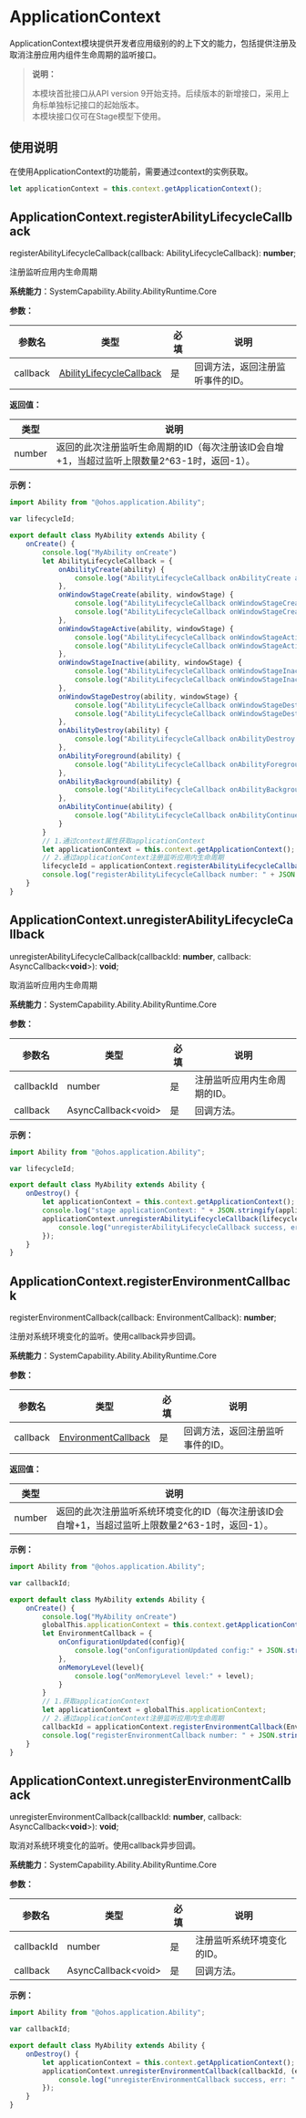 # ApplicationContext

ApplicationContext模块提供开发者应用级别的的上下文的能力，包括提供注册及取消注册应用内组件生命周期的监听接口。

> **说明：**
> 
> 本模块首批接口从API version 9开始支持。后续版本的新增接口，采用上角标单独标记接口的起始版本。  
> 本模块接口仅可在Stage模型下使用。

## 使用说明

在使用ApplicationContext的功能前，需要通过context的实例获取。

```ts
let applicationContext = this.context.getApplicationContext();
```

## ApplicationContext.registerAbilityLifecycleCallback

registerAbilityLifecycleCallback(callback: AbilityLifecycleCallback): **number**;

注册监听应用内生命周期

**系统能力**：SystemCapability.Ability.AbilityRuntime.Core

**参数：**

| 参数名                   | 类型     | 必填 | 说明                           |
| ------------------------ | -------- | ---- | ------------------------------ |
| callback | [AbilityLifecycleCallback](js-apis-app-ability-abilityLifecycleCallback.md) | 是   | 回调方法，返回注册监听事件的ID。 |

**返回值：**

| 类型   | 说明                           |
| ------ | ------------------------------ |
| number | 返回的此次注册监听生命周期的ID（每次注册该ID会自增+1，当超过监听上限数量2^63-1时，返回-1）。|

**示例：**

```ts
import Ability from "@ohos.application.Ability";

var lifecycleId;

export default class MyAbility extends Ability {
    onCreate() {
        console.log("MyAbility onCreate")
        let AbilityLifecycleCallback = {
            onAbilityCreate(ability) {
                console.log("AbilityLifecycleCallback onAbilityCreate ability:" + JSON.stringify(ability));
            },
            onWindowStageCreate(ability, windowStage) {
                console.log("AbilityLifecycleCallback onWindowStageCreate ability:" + JSON.stringify(ability));
                console.log("AbilityLifecycleCallback onWindowStageCreate windowStage:" + JSON.stringify(windowStage));
            },
            onWindowStageActive(ability, windowStage) {
                console.log("AbilityLifecycleCallback onWindowStageActive ability:" + JSON.stringify(ability));
                console.log("AbilityLifecycleCallback onWindowStageActive windowStage:" + JSON.stringify(windowStage));
            },
            onWindowStageInactive(ability, windowStage) {
                console.log("AbilityLifecycleCallback onWindowStageInactive ability:" + JSON.stringify(ability));
                console.log("AbilityLifecycleCallback onWindowStageInactive windowStage:" + JSON.stringify(windowStage));
            },
            onWindowStageDestroy(ability, windowStage) {
                console.log("AbilityLifecycleCallback onWindowStageDestroy ability:" + JSON.stringify(ability));
                console.log("AbilityLifecycleCallback onWindowStageDestroy windowStage:" + JSON.stringify(windowStage));
            },
            onAbilityDestroy(ability) {
                console.log("AbilityLifecycleCallback onAbilityDestroy ability:" + JSON.stringify(ability));
            },
            onAbilityForeground(ability) {
                console.log("AbilityLifecycleCallback onAbilityForeground ability:" + JSON.stringify(ability));
            },
            onAbilityBackground(ability) {
                console.log("AbilityLifecycleCallback onAbilityBackground ability:" + JSON.stringify(ability));
            },
            onAbilityContinue(ability) {
                console.log("AbilityLifecycleCallback onAbilityContinue ability:" + JSON.stringify(ability));
            }
        }
        // 1.通过context属性获取applicationContext
        let applicationContext = this.context.getApplicationContext();
        // 2.通过applicationContext注册监听应用内生命周期
        lifecycleId = applicationContext.registerAbilityLifecycleCallback(AbilityLifecycleCallback);
        console.log("registerAbilityLifecycleCallback number: " + JSON.stringify(lifecycleId));
    }
}
```

## ApplicationContext.unregisterAbilityLifecycleCallback

unregisterAbilityLifecycleCallback(callbackId: **number**,  callback: AsyncCallback<**void**>): **void**;

取消监听应用内生命周期

**系统能力**：SystemCapability.Ability.AbilityRuntime.Core

**参数：**

| 参数名        | 类型     | 必填 | 说明                       |
| ------------- | -------- | ---- | -------------------------- |
| callbackId    | number   | 是   | 注册监听应用内生命周期的ID。 |
| callback | AsyncCallback\<void> | 是   | 回调方法。                   |

**示例：**

```ts
import Ability from "@ohos.application.Ability";

var lifecycleId;

export default class MyAbility extends Ability {
    onDestroy() {
        let applicationContext = this.context.getApplicationContext();
        console.log("stage applicationContext: " + JSON.stringify(applicationContext));
        applicationContext.unregisterAbilityLifecycleCallback(lifecycleId, (error, data) => {
            console.log("unregisterAbilityLifecycleCallback success, err: " + JSON.stringify(error));
        });
    }
}
```

## ApplicationContext.registerEnvironmentCallback

registerEnvironmentCallback(callback: EnvironmentCallback): **number**;

注册对系统环境变化的监听。使用callback异步回调。

**系统能力**：SystemCapability.Ability.AbilityRuntime.Core

**参数：**

| 参数名                   | 类型     | 必填 | 说明                           |
| ------------------------ | -------- | ---- | ------------------------------ |
| callback | [EnvironmentCallback](js-apis-app-ability-environmentCallback.md) | 是   | 回调方法，返回注册监听事件的ID。 |

**返回值：**

| 类型   | 说明                           |
| ------ | ------------------------------ |
| number | 返回的此次注册监听系统环境变化的ID（每次注册该ID会自增+1，当超过监听上限数量2^63-1时，返回-1）。|

**示例：**

```ts
import Ability from "@ohos.application.Ability";

var callbackId;

export default class MyAbility extends Ability {
    onCreate() {
        console.log("MyAbility onCreate")
        globalThis.applicationContext = this.context.getApplicationContext();
        let EnvironmentCallback = {
            onConfigurationUpdated(config){
                console.log("onConfigurationUpdated config:" + JSON.stringify(config));
            },
            onMemoryLevel(level){
                console.log("onMemoryLevel level:" + level);
            }
        }
        // 1.获取applicationContext
        let applicationContext = globalThis.applicationContext;
        // 2.通过applicationContext注册监听应用内生命周期
        callbackId = applicationContext.registerEnvironmentCallback(EnvironmentCallback);
        console.log("registerEnvironmentCallback number: " + JSON.stringify(callbackId));
    }
}
```

## ApplicationContext.unregisterEnvironmentCallback

unregisterEnvironmentCallback(callbackId: **number**,  callback: AsyncCallback<**void**>): **void**;

取消对系统环境变化的监听。使用callback异步回调。

**系统能力**：SystemCapability.Ability.AbilityRuntime.Core

**参数：**

| 参数名         | 类型     | 必填 | 说明                       |
| ------------- | -------- | ---- | -------------------------- |
| callbackId    | number   | 是   | 注册监听系统环境变化的ID。   |
| callback | AsyncCallback\<void> | 是   | 回调方法。                  |

**示例：**

```ts
import Ability from "@ohos.application.Ability";

var callbackId;

export default class MyAbility extends Ability {
    onDestroy() {
        let applicationContext = this.context.getApplicationContext();
        applicationContext.unregisterEnvironmentCallback(callbackId, (error, data) => {
            console.log("unregisterEnvironmentCallback success, err: " + JSON.stringify(error));
        });
    }
}
```